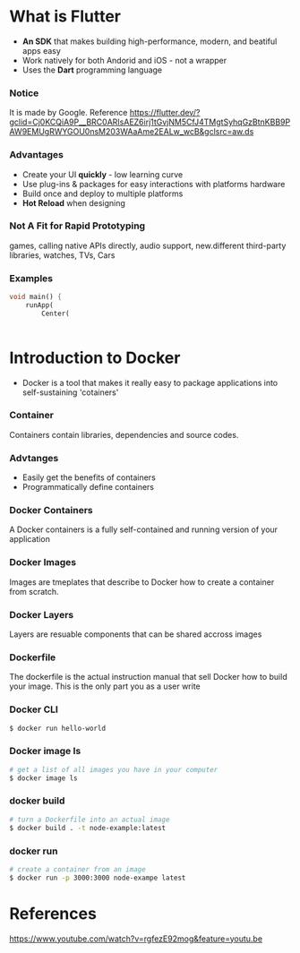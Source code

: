 
# What is Flutter
* **An SDK** that makes building high-performance, modern, and beatiful apps easy
* Work natively for both Andorid and iOS - not a wrapper
* Uses the **Dart** programming language

### Notice 
It is made by Google.
Reference https://flutter.dev/?gclid=Cj0KCQiA9P__BRC0ARIsAEZ6irj1tGvjNM5CfJ4TMgtSyhqGzBtnKBB9PAW9EMUgRWYGOU0nsM203WAaAme2EALw_wcB&gclsrc=aw.ds

### Advantages
* Create your UI **quickly** - low learning curve
* Use plug-ins & packages for easy interactions with platforms hardware
* Build once and deploy to multiple platforms
* **Hot Reload** when designing

### Not A Fit for Rapid Prototyping
games, calling native APIs directly, audio support, new.different third-party libraries, watches, TVs, Cars

### Examples
```dart
void main() {
    runApp(
        Center(
    
```


# Introduction to Docker
* Docker is a tool that makes it really easy to package applications into self-sustaining 'cotainers'

### Container
Containers contain libraries, dependencies and source codes.

### Advtanges
* Easily get the benefits of containers
* Programmatically define containers

### Docker Containers
A Docker containers is a fully self-contained and running version of your application


### Docker Images
Images are tmeplates that describe to Docker how to create a container from scratch.

### Docker Layers
Layers are resuable components that can be shared accross images

### Dockerfile
The dockerfile is the actual instruction manual that sell Docker how to build your image. This is the only part you as a user write

### Docker CLI
```bash
$ docker run hello-world
```

### Docker image ls
```bash
# get a list of all images you have in your computer
$ docker image ls
```

### docker build 
```bash
# turn a Dockerfile into an actual image
$ docker build . -t node-example:latest
```

### docker run
```bash
# create a container from an image
$ docker run -p 3000:3000 node-exampe latest
```

# References
https://www.youtube.com/watch?v=rgfezE92mog&feature=youtu.be
